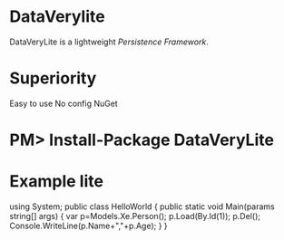 # DataVerylite
DataVeryLite is a lightweight *Persistence Framework*. 

# Superiority

Easy to use
No config
NuGet

# PM> Install-Package DataVeryLite
# Example lite

using System;
public class HelloWorld
{
   public static void Main(params string[] args)
   {
       var p=Models.Xe.Person();
       p.Load(By.Id(1));
       p.Del();
       Console.WriteLine(p.Name+","+p.Age);
   }
}

